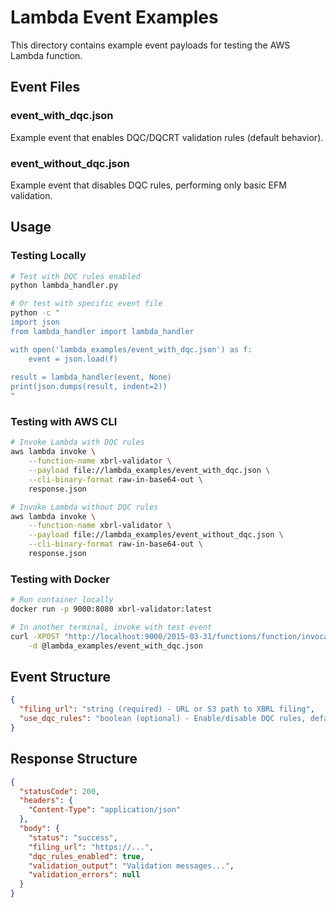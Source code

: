 # Lambda Event Examples

This directory contains example event payloads for testing the AWS Lambda function.

## Event Files

### event_with_dqc.json
Example event that enables DQC/DQCRT validation rules (default behavior).

### event_without_dqc.json
Example event that disables DQC rules, performing only basic EFM validation.

## Usage

### Testing Locally

```bash
# Test with DQC rules enabled
python lambda_handler.py

# Or test with specific event file
python -c "
import json
from lambda_handler import lambda_handler

with open('lambda_examples/event_with_dqc.json') as f:
    event = json.load(f)
    
result = lambda_handler(event, None)
print(json.dumps(result, indent=2))
"
```

### Testing with AWS CLI

```bash
# Invoke Lambda with DQC rules
aws lambda invoke \
    --function-name xbrl-validator \
    --payload file://lambda_examples/event_with_dqc.json \
    --cli-binary-format raw-in-base64-out \
    response.json

# Invoke Lambda without DQC rules
aws lambda invoke \
    --function-name xbrl-validator \
    --payload file://lambda_examples/event_without_dqc.json \
    --cli-binary-format raw-in-base64-out \
    response.json
```

### Testing with Docker

```bash
# Run container locally
docker run -p 9000:8080 xbrl-validator:latest

# In another terminal, invoke with test event
curl -XPOST "http://localhost:9000/2015-03-31/functions/function/invocations" \
    -d @lambda_examples/event_with_dqc.json
```

## Event Structure

```json
{
  "filing_url": "string (required) - URL or S3 path to XBRL filing",
  "use_dqc_rules": "boolean (optional) - Enable/disable DQC rules, default: true"
}
```

## Response Structure

```json
{
  "statusCode": 200,
  "headers": {
    "Content-Type": "application/json"
  },
  "body": {
    "status": "success",
    "filing_url": "https://...",
    "dqc_rules_enabled": true,
    "validation_output": "Validation messages...",
    "validation_errors": null
  }
}
```
